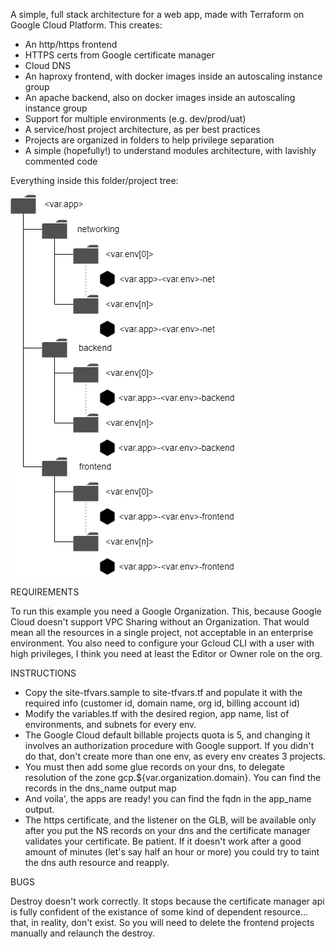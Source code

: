 A simple, full stack architecture for a web app, made with Terraform
on Google Cloud Platform. This creates:

- An http/https frontend
- HTTPS certs from Google certificate manager
- Cloud DNS
- An haproxy frontend, with docker images inside an autoscaling instance group
- An apache backend, also on docker images inside an autoscaling instance group
- Support for multiple environments (e.g. dev/prod/uat)
- A service/host project architecture, as per best practices
- Projects are organized in folders to help privilege separation
- A simple (hopefully!) to understand modules architecture, with lavishly  
  commented code

Everything inside this folder/project tree:

![Folders and projects tree](folder-project-tree.png)

REQUIREMENTS

To run this example you need a Google Organization.
This, because Google Cloud doesn't support VPC Sharing without an Organization.
That would mean all the resources in a single project, not acceptable in an
enterprise environment.
You also need to configure your Gcloud CLI with a user with high privileges,
I think you need at least the Editor or Owner role on the org.

INSTRUCTIONS

- Copy the site-tfvars.sample to site-tfvars.tf and populate it with the  
  required info (customer id, domain name, org id, billing account id)
- Modify the variables.tf with the desired region, app name, list of
  environments, and subnets for every env.
- The Google Cloud default billable projects quota is 5, and changing it
  involves an authorization procedure with Google support. If you didn't
  do that, don't create more than one env, as every env creates 3 projects.
- You must then add some glue records on your dns, to delegate resolution
  of the zone gcp.${var.organization.domain}. You can find the records in the
  dns_name output map
- And voila', the apps are ready! you can find the fqdn in the app_name output.
- The https certificate, and the listener on the GLB, will be available only
  after you put the NS records on your dns and the certificate manager
  validates your certificate. Be patient. If it doesn't work after a good
  amount of minutes (let's say half an hour or more) you could try to taint
  the dns auth resource and reapply.

BUGS

Destroy doesn't work correctly. It stops because the certificate manager api
is fully confident of the existance of some kind of dependent resource...
that, in reality, don't exist. So you will need to delete the frontend
projects manually and relaunch the destroy.
